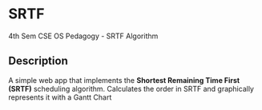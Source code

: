 # SRTF
4th Sem CSE
OS Pedagogy - SRTF Algorithm

## Description
A simple web app that implements the **Shortest Remaining Time First (SRTF)** scheduling algorithm. Calculates the order in SRTF and graphically represents it with a Gantt Chart
